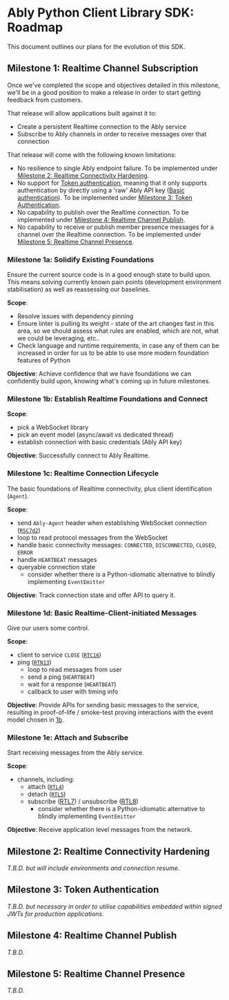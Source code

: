 # Ably Python Client Library SDK: Roadmap

This document outlines our plans for the evolution of this SDK.

## Milestone 1: Realtime Channel Subscription

Once we've completed the scope and objectives detailed in this milestone,
we'll be in a good position to make a release in order to start getting feedback from customers.

That release will allow applications built against it to:

- Create a persistent Realtime connection to the Ably service
- Subscribe to Ably channels in order to receive messages over that connection

That release will come with the following known limitations:

- No resilience to single Ably endpoint failure. To be implemented under [Milestone 2: Realtime Connectivity Hardening](#milestone-2-realtime-connectivity-hardening).
- No support for [Token authentication](https://ably.com/docs/core-features/authentication#token-authentication), meaning that it only supports authentication by directly using a 'raw' Ably API key ([Basic authentication](https://ably.com/docs/core-features/authentication#basic-authentication)). To be implemented under [Milestone 3: Token Authentication](#milestone-3-token-authentication).
- No capability to publish over the Realtime connection. To be implemented under [Milestone 4: Realtime Channel Publish](#milestone-4-realtime-channel-publish).
- No capability to receive or publish member presence messages for a channel over the Realtime connection. To be implemented under [Milestone 5: Realtime Channel Presence](#milestone-5-realtime-channel-presence).

### Milestone 1a: Solidify Existing Foundations

Ensure the current source code is in a good enough state to build upon.
This means solving currently known pain points (development environment stabilisation) as well as reassessing our baselines.

**Scope**:

- Resolve issues with dependency pinning
- Ensure linter is pulling its weight - state of the art changes fast in this area, so we should assess what rules are enabled, which are not, what we could be leveraging, etc..
- Check language and runtime requirements, in case any of them can be increased in order for us to be able to use more modern foundation features of Python

**Objective**: Achieve confidence that we have foundations we can confidently build upon, knowing what's coming up in future milestones.

### Milestone 1b: Establish Realtime Foundations and Connect

**Scope**:

- pick a WebSocket library
- pick an event model (async/await vs dedicated thread)
- establish connection with basic credentials (Ably API key)

**Objective**: Successfully connect to Ably Realtime.

### Milestone 1c: Realtime Connection Lifecycle

The basic foundations of Realtime connectivity, plus client identification (`Agent`).

**Scope**:

- send `Ably-Agent` header when establishing WebSocket connection ([`RSC7d2`](https://docs.ably.io/client-lib-development-guide/features/#RSC7d2))
- loop to read protocol messages from the WebSocket
- handle basic connectivity messages: `CONNECTED`, `DISCONNECTED`, `CLOSED`, `ERROR`
- handle `HEARTBEAT` messages
- queryable connection state
  - consider whether there is a Python-idiomatic alternative to blindly implementing `EventEmitter`

**Objective**: Track connection state and offer API to query it.

### Milestone 1d: Basic Realtime-Client-initiated Messages

Give our users some control.

**Scope**:

- client to service `CLOSE` ([`RTC16`](https://docs.ably.io/client-lib-development-guide/features/#RTC16))
- ping ([`RTN13`](https://docs.ably.io/client-lib-development-guide/features/#RTN13))
  - loop to read messages from user
  - send a ping (`HEARTBEAT`)
  - wait for a response (`HEARTBEAT`)
  - callback to user with timing info

**Objective**: Provide APIs for sending basic messages to the service,
resulting in proof-of-life / smoke-test proving interactions with the event model chosen in [1b](#milestone-1b-establish-realtime-foundations-and-connect).

### Milestone 1e: Attach and Subscribe

Start receiving messages from the Ably service.

**Scope**:

- channels, including:
  - attach ([`RTL4`](https://docs.ably.io/client-lib-development-guide/features/#RTL4))
  - detach ([`RTL5`](https://docs.ably.io/client-lib-development-guide/features/#RTL5))
  - subscribe ([RTL7](https://docs.ably.io/client-lib-development-guide/features/#RTL7)) / unsubscribe ([RTL8](https://docs.ably.io/client-lib-development-guide/features/#RTL8))
    - consider whether there is a Python-idiomatic alternative to blindly implementing `EventEmitter`

**Objective**: Receive application level messages from the network.

## Milestone 2: Realtime Connectivity Hardening

_T.B.D. but will include environments and connection resume._

## Milestone 3: Token Authentication

_T.B.D. but necessary in order to utilise capabilities embedded within signed JWTs for production applications._

## Milestone 4: Realtime Channel Publish

_T.B.D._

## Milestone 5: Realtime Channel Presence

_T.B.D._
